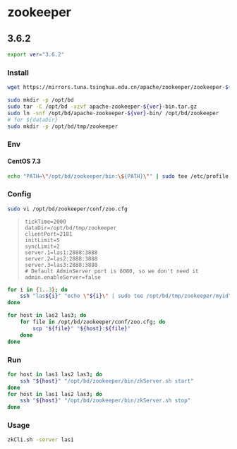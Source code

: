 # zookeeper

## 3.6.2

```bash
export ver="3.6.2"
```

### Install

```bash
wget https://mirrors.tuna.tsinghua.edu.cn/apache/zookeeper/zookeeper-${ver}/apache-zookeeper-${ver}-bin.tar.gz
```

```bash
sudo mkdir -p /opt/bd
sudo tar -C /opt/bd -xzvf apache-zookeeper-${ver}-bin.tar.gz
sudo ln -snf /opt/bd/apache-zookeeper-${ver}-bin/ /opt/bd/zookeeper
# for ${dataDir}
sudo mkdir -p /opt/bd/tmp/zookeeper
```

### Env

#### CentOS 7.3

```bash
echo "PATH=\"/opt/bd/zookeeper/bin:\${PATH}\"" | sudo tee /etc/profile.d/zookeeper.sh
```

### Config

```bash
sudo vi /opt/bd/zookeeper/conf/zoo.cfg
```

> ```
> tickTime=2000
> dataDir=/opt/bd/tmp/zookeeper
> clientPort=2181
> initLimit=5
> syncLimit=2
> server.1=las1:2888:3888
> server.2=las2:2888:3888
> server.3=las3:2888:3888
> # Default AdminServer port is 8080, so we don't need it
> admin.enableServer=false
> ```

```bash
for i in {1..3}; do
    ssh "las${i}" "echo \"${i}\" | sudo tee /opt/bd/tmp/zookeeper/myid"
done
```

```bash
for host in las2 las3; do
    for file in /opt/bd/zookeeper/conf/zoo.cfg; do
        scp "${file}" "${host}:${file}"
    done
done
```

### Run

```bash
for host in las1 las2 las3; do
    ssh "${host}" "/opt/bd/zookeeper/bin/zkServer.sh start"
done
for host in las1 las2 las3; do
    ssh "${host}" "/opt/bd/zookeeper/bin/zkServer.sh stop"
done
```

### Usage

```bash
zkCli.sh -server las1
```
